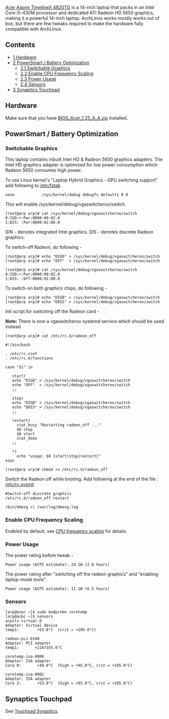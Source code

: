 [Acer Aspire TimelineX 4820TG](http://www.acer.com/timelinex/eng/) is a 14-inch laptop that packs in an Intel Core i5-430M processor and dedicated ATI Radeon HD 5650 graphics, making it a powerful 14-inch laptop. ArchLinux works mostly works out of box, but there are few tweaks required to make the hardware fully compatible with ArchLinux.

## Contents

*   [1 Hardware](#Hardware)
*   [2 PowerSmart / Battery Optimization](#PowerSmart_.2F_Battery_Optimization)
    *   [2.1 Switchable Graphics](#Switchable_Graphics)
    *   [2.2 Enable CPU Frequency Scaling](#Enable_CPU_Frequency_Scaling)
    *   [2.3 Power Usage](#Power_Usage)
    *   [2.4 Sensors](#Sensors)
*   [3 Synaptics Touchpad](#Synaptics_Touchpad)

## Hardware

Make sure that you have [BIOS_Acer_1.25_A_A.zip](http://global-download.acer.com/GDFiles/BIOS/BIOS/BIOS_Acer_1.25_A_A.zip?acerid=634376587472171000&Step1=NOTEBOOK&Step2=ASPIRE&Step3=ASPIRE%204820TG&OS=ALL&LC=en&BC=ACER&SC=PA_7) installed.

## PowerSmart / Battery Optimization

### Switchable Graphics

This laptop contains inbuilt Intel HD & Radeon 5650 graphics adapters. The Intel HD graphics adapter is optimized for low power consumption which Radeon 5650 consumes high power.

To use Linux kernel's "Laptop Hybrid Graphics - GPU switching support" add following to [/etc/fstab](/index.php/Fstab "Fstab")

```
none            /sys/kernel/debug debugfs defaults 0 0

```

This will enable /sys/kernel/debug/vgaswitcheroo/switch

```
[root@arp arp]# cat /sys/kernel/debug/vgaswitcheroo/switch
0:IGD:+:Pwr:0000:00:02.0
1:DIS: :Pwr:0000:01:00.0

```

IDN - denotes integrated Intel graphics. DIS - denotes discrete Radeon graphics.

To switch-off Radeon, do following -

```
[root@arp arp]# echo "DIGD" > /sys/kernel/debug/vgaswitcheroo/switch
[root@arp arp]# echo "OFF"  > /sys/kernel/debug/vgaswitcheroo/switch

```

```
[root@arp arp]# cat /sys/kernel/debug/vgaswitcheroo/switch
0:IGD:+:Pwr:0000:00:02.0
1:DIS: :Off:0000:01:00.0

```

To switch-on both graphics chips, do following -

```
[root@arp arp]# echo "DIGD" > /sys/kernel/debug/vgaswitcheroo/switch
[root@arp arp]# echo "DDIS" > /sys/kernel/debug/vgaswitcheroo/switch

```

Init script for switching off the Radeon card -

**Note:** There is now a vgaswitcheroo systemd service which should be used instead

```
[root@arp arp]# cat /etc/rc.d/radeon_off 

#!/bin/bash

. /etc/rc.conf
. /etc/rc.d/functions

case "$1" in

   start)
   echo "DIGD" > /sys/kernel/debug/vgaswitcheroo/switch
   echo "OFF"  > /sys/kernel/debug/vgaswitcheroo/switch
   ;;

   stop)
   echo "DIGD" > /sys/kernel/debug/vgaswitcheroo/switch
   echo "DDIS" > /sys/kernel/debug/vgaswitcheroo/switch
   ;;

   restart)
     stat_busy "Restarting radeon_off ..."
     $0 stop
     $0 start
     stat_done
   ;;

   *)
     echo "usage: $0 {start|stop|restart}"
esac

[root@arp arp]# chmod +x /etc/rc.d/radeon_off 

```

Switch the Radeon off while booting. Add following at the end of the file : [/etc/rc.sysinit](/index.php?title=Rc.sysinit&action=edit&redlink=1 "Rc.sysinit (page does not exist)")

```
#Switch-off discrete graphics
/etc/rc.d/radeon_off restart

/bin/dmesg >| /var/log/dmesg.log

```

### Enable CPU Frequency Scaling

Enabled by default, see [CPU frequency scaling](/index.php/CPU_frequency_scaling "CPU frequency scaling") for details.

### Power Usage

The power rating before tweak -

```
Power usage (ACPI estimate): 24.1W (2.8 hours)

```

The power rating after "switching off the radeon graphics" and "enabling laptop-mode tools".

```
Power usage (ACPI estimate): 11.1W (6.5 hours)

```

### Sensors

```
[arp@arpc ~]$ sudo modprobe coretemp
[arp@arpc ~]$ sensors
acpitz-virtual-0
Adapter: Virtual device
temp1:        +53.0°C  (crit = +105.0°C)

radeon-pci-0100
Adapter: PCI adapter
temp1:       +2147355.6°C  

coretemp-isa-0000
Adapter: ISA adapter
Core 0:       +49.0°C  (high = +95.0°C, crit = +105.0°C)

coretemp-isa-0002
Adapter: ISA adapter
Core 2:       +53.0°C  (high = +95.0°C, crit = +105.0°C)

```

## Synaptics Touchpad

See [Touchpad Synaptics](/index.php/Touchpad_Synaptics "Touchpad Synaptics").
